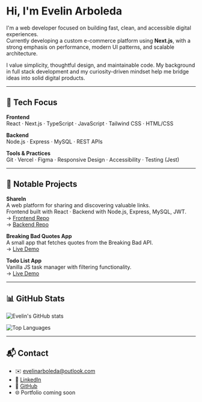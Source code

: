 # Hi, I'm Evelin Arboleda

I'm a web developer focused on building fast, clean, and accessible digital experiences.  
Currently developing a custom e-commerce platform using **Next.js**, with a strong emphasis on performance, modern UI patterns, and scalable architecture.

I value simplicity, thoughtful design, and maintainable code. My background in full stack development and my curiosity-driven mindset help me bridge ideas into solid digital products.

---

## 🔧 Tech Focus

**Frontend**  
React · Next.js · TypeScript · JavaScript · Tailwind CSS · HTML/CSS  

**Backend**  
Node.js · Express · MySQL · REST APIs  

**Tools & Practices**  
Git · Vercel · Figma · Responsive Design · Accessibility · Testing (Jest)

---

## 🚀 Notable Projects

**ShareIn**  
A web platform for sharing and discovering valuable links.  
Frontend built with React · Backend with Node.js, Express, MySQL, JWT.  
→ [Frontend Repo](https://github.com/EveArbol/FinalProject-linkShareFrontend)  
→ [Backend Repo](https://github.com/EveArbol/proyectoFinal-linkShareApiBackend)

**Breaking Bad Quotes App**  
A small app that fetches quotes from the Breaking Bad API.  
→ [Live Demo](https://breakingbad-quotes-app-eve.netlify.app/)

**Todo List App**  
Vanilla JS task manager with filtering functionality.  
→ [Live Demo](https://todolist-app-by-eve.netlify.app/)

---

## 📊 GitHub Stats

![Evelin's GitHub stats](https://github-readme-stats-git-master-evearbols-projects.vercel.app/api?username=evearbol&show_icons=true&count_private=true&theme=default)

![Top Languages](https://github-readme-stats.vercel.app/api/top-langs/?username=evearbol&layout=compact&theme=default)

---

## 📬 Contact

- ✉️ evelinarboleda@outlook.com  
- 🔗 [LinkedIn](https://linkedin.com/in/evelinarboleda)  
- 🐙 [GitHub](https://github.com/evearbol)  
- 🌐 Portfolio coming soon
